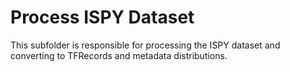 # Process ISPY Dataset
This subfolder is responsible for processing the ISPY dataset and converting to TFRecords and metadata distributions. 
